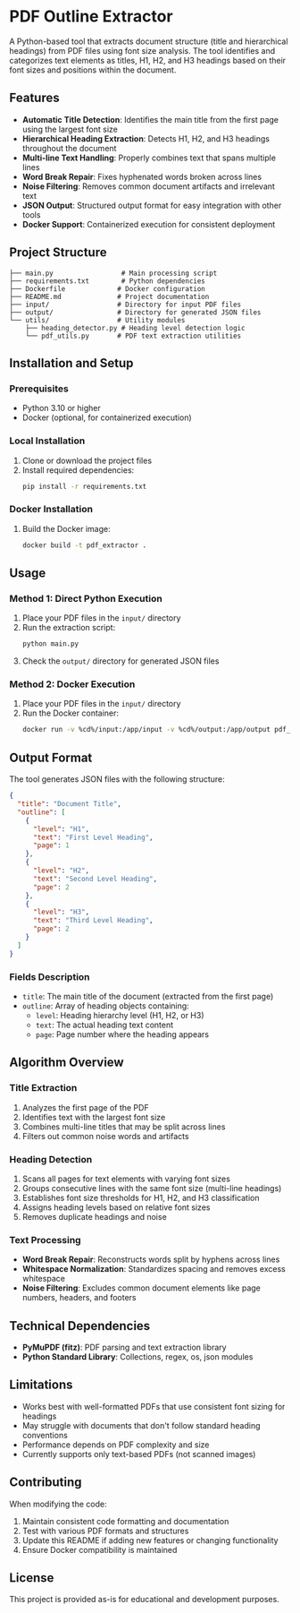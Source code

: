 # PDF Outline Extractor

A Python-based tool that extracts document structure (title and hierarchical headings) from PDF files using font size analysis. The tool identifies and categorizes text elements as titles, H1, H2, and H3 headings based on their font sizes and positions within the document.

## Features

- **Automatic Title Detection**: Identifies the main title from the first page using the largest font size
- **Hierarchical Heading Extraction**: Detects H1, H2, and H3 headings throughout the document
- **Multi-line Text Handling**: Properly combines text that spans multiple lines
- **Word Break Repair**: Fixes hyphenated words broken across lines
- **Noise Filtering**: Removes common document artifacts and irrelevant text
- **JSON Output**: Structured output format for easy integration with other tools
- **Docker Support**: Containerized execution for consistent deployment

## Project Structure

```
├── main.py                 # Main processing script
├── requirements.txt        # Python dependencies
├── Dockerfile             # Docker configuration
├── README.md              # Project documentation
├── input/                 # Directory for input PDF files
├── output/                # Directory for generated JSON files
└── utils/                 # Utility modules
    ├── heading_detector.py # Heading level detection logic
    └── pdf_utils.py       # PDF text extraction utilities
```

## Installation and Setup

### Prerequisites

- Python 3.10 or higher
- Docker (optional, for containerized execution)

### Local Installation

1. Clone or download the project files
2. Install required dependencies:
   ```bash
   pip install -r requirements.txt
   ```

### Docker Installation

1. Build the Docker image:
   ```bash
   docker build -t pdf_extractor .
   ```

## Usage

### Method 1: Direct Python Execution

1. Place your PDF files in the `input/` directory
2. Run the extraction script:
   ```bash
   python main.py
   ```
3. Check the `output/` directory for generated JSON files

### Method 2: Docker Execution

1. Place your PDF files in the `input/` directory
2. Run the Docker container:
   ```bash
   docker run -v %cd%/input:/app/input -v %cd%/output:/app/output pdf_extractor
   ```

## Output Format

The tool generates JSON files with the following structure:

```json
{
  "title": "Document Title",
  "outline": [
    {
      "level": "H1",
      "text": "First Level Heading",
      "page": 1
    },
    {
      "level": "H2",
      "text": "Second Level Heading",
      "page": 2
    },
    {
      "level": "H3",
      "text": "Third Level Heading",
      "page": 2
    }
  ]
}
```

### Fields Description

- `title`: The main title of the document (extracted from the first page)
- `outline`: Array of heading objects containing:
  - `level`: Heading hierarchy level (H1, H2, or H3)
  - `text`: The actual heading text content
  - `page`: Page number where the heading appears

## Algorithm Overview

### Title Extraction

1. Analyzes the first page of the PDF
2. Identifies text with the largest font size
3. Combines multi-line titles that may be split across lines
4. Filters out common noise words and artifacts

### Heading Detection

1. Scans all pages for text elements with varying font sizes
2. Groups consecutive lines with the same font size (multi-line headings)
3. Establishes font size thresholds for H1, H2, and H3 classification
4. Assigns heading levels based on relative font sizes
5. Removes duplicate headings and noise

### Text Processing

- **Word Break Repair**: Reconstructs words split by hyphens across lines
- **Whitespace Normalization**: Standardizes spacing and removes excess whitespace
- **Noise Filtering**: Excludes common document elements like page numbers, headers, and footers

## Technical Dependencies

- **PyMuPDF (fitz)**: PDF parsing and text extraction library
- **Python Standard Library**: Collections, regex, os, json modules

## Limitations

- Works best with well-formatted PDFs that use consistent font sizing for headings
- May struggle with documents that don't follow standard heading conventions
- Performance depends on PDF complexity and size
- Currently supports only text-based PDFs (not scanned images)

## Contributing

When modifying the code:

1. Maintain consistent code formatting and documentation
2. Test with various PDF formats and structures
3. Update this README if adding new features or changing functionality
4. Ensure Docker compatibility is maintained

## License

This project is provided as-is for educational and development purposes.
